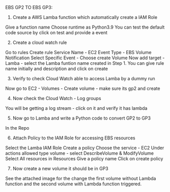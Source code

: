 EBS GP2 TO EBS GP3:

1. Create a AWS Lamba function which automatically create a IAM Role

Give a function name
Choose runtime as Python3.9
You can test the default code source by click on test and provide a event


2. Create a cloud watch rule 

Go to rules
Create rule
Service Name - EC2
Event Type - EBS Volume Notification
Select Specific Event - Choose create Volume
Now add target - Lamba - select the Lamba funtion name created in Step 1.
You can give rule name initially and description and click on create 

3. Verify to check Cloud Watch able to access Lamba by a dummy run

Now go to EC2 - Volumes - Create volume - make sure its gp2 and create

4. Now check the Cloud Watch - Log groups 

You will be getting a log stream - click on it and verify it has lambda

5. Now go to Lamba and write a Python code to convert GP2 to GP3

In the Repo

6. Attach Policy to the  IAM Role for accessing EBS resources

Select the Lamba IAM Role
Create a policy
Choose the service - EC2
Under actions allowed type volume - select DescribeVolume & ModifyVolume
Select All resources in Resources
Give a policy name 
Click on create policy  

7. Now create a new volume it should be in GP3

See the attached image for the change the first volume without Lambda function and the second volume with Lambda function triggered.
